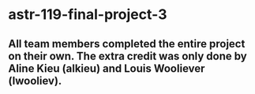 # astr-119-final-project-3

## All team members completed the entire project on their own. The extra credit was only done by Aline Kieu (alkieu) and Louis Wooliever (lwooliev).
